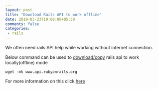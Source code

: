```yaml
---
layout: post
title: "Download Rails API to work offline"
date: 2010-03-23T19:08:00+05:30
comments: false
categories:
 - rails
---
```


We often need rails API help while working without internet connection. 

Below command can be used to [download/copy](http://github.com/sandipransing/rails_api) rails api to work locally(offline) mode
```
wget -mk www.api.rubyonrails.org
```
For more information on this click [here](http://github.com/sandipransing/rails_api)
